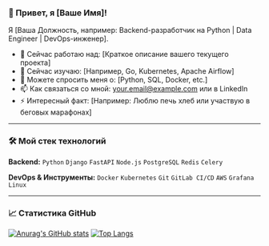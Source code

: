 ### 👋 Привет, я [Ваше Имя]!

Я [Ваша Должность, например: Backend-разработчик на Python | Data Engineer | DevOps-инженер].

- 🔭 Сейчас работаю над: [Краткое описание вашего текущего проекта]
- 🌱 Сейчас изучаю: [Например, Go, Kubernetes, Apache Airflow]
- 💬 Можете спросить меня о: [Python, SQL, Docker, etc.]
- 📫 Как связаться со мной: [your.email@example.com](mailto:your.email@example.com) или в LinkedIn
- ⚡ Интересный факт: [Например: Люблю печь хлеб или участвую в беговых марафонах]

---

### 🛠️ Мой стек технологий

**Backend:**
`Python` `Django` `FastAPI` `Node.js` `PostgreSQL` `Redis` `Celery`

**DevOps & Инструменты:**
`Docker` `Kubernetes` `Git` `GitLab CI/CD` `AWS` `Grafana` `Linux`

---

### 📈 Статистика GitHub

[![Anurag's GitHub stats](https://github-readme-stats.vercel.app/api?username=<ВАШ_USERNAME>&show_icons=true&theme=radical)](https://github.com/anuraghazra/github-readme-stats)
[![Top Langs](https://github-readme-stats.vercel.app/api/top-langs/?username=<ВАШ_USERNAME>&layout=compact&theme=radical)](https://github.com/anuraghazra/github-readme-stats)
